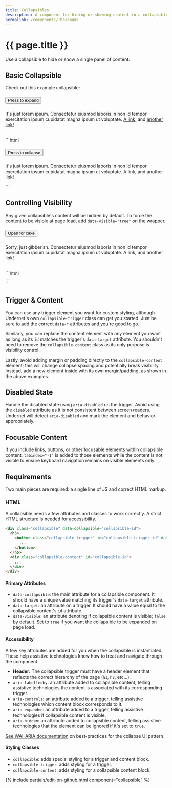 ```yaml
---
title: Collapsibles
description: A component for hiding or showing content in a collapsible container.
permalink: /components/:basename
---
```


# {{ page.title }}

Use a collapsible to hide or show a single panel of content.

## Basic Collapsible

Check out this example collapsible:

<div class="collapsible" data-collapsible="collapsible-1">
  <h5>
    <button class="collapsible-trigger" id="trigger-1" data-target="collapsible-1">
      Press to expand
    </button>
  </h5>
  <div class="collapsible-content" id="collapsible-1">
    <p class="has-p">
      It's just lorem ipsum. Consectetur eiusmod laboris in non id tempor exercitation ipsum cupidatat magna ipsum ut voluptate. <a href="#">A link,</a> and <a href="#">another link!</a>
    </p>
  </div>
</div>
<br/>
```html
<div class="collapsible" data-collapsible="collapsible-id">
  <h5>
    <button class="collapsible-trigger" id="collapsible-trigger-id" data-target="collapsible-id">
      Press to collapse
    </button>
  </h5>
  <div class="collapsible-content" id="collapsible-id">
    <p class="has-p">
      It's just lorem ipsum. Consectetur eiusmod laboris in non id tempor exercitation ipsum
      cupidatat magna ipsum ut voluptate. <a>A link,</a> and <a>another link!</a>
    </p>
  </div>
</div>
```

## Controlling Visibility

Any given collapsible's content will be hidden by default. To force the content to be visible at page load, add `data-visible="true"` on the wrapper.

<div class="collapsible" data-visible="true" data-collapsible="collapsible-2">
  <h5>
    <button class="collapsible-trigger" id="trigger-2" data-target="collapsible-2">
      Open for cake
    </button>
  </h5>
  <div class="collapsible-content" id="collapsible-2">
    <p class="has-p">
      Sorry, just gibberish. Consectetur eiusmod laboris in non id tempor exercitation ipsum
      cupidatat magna ipsum ut voluptate. <a>A link,</a> and <a>another link!</a>
    </p>
  </div>
</div>
<br/>
```html
<div class="collapsible" data-collapsible="collapsible-id" data-visible="false">
  ...
</div>
```

## Trigger & Content

You can use any trigger element you want for custom styling, although Undernet's own `collapsible-trigger` class can get you started. Just be sure to add the correct `data-*` attributes and you're good to go.

Similarly, you can replace the content element with any element you want as long as its `id` matches the trigger's `data-target` attribute. You shouldn't need to remove the `collapsible-content` class as its only purpose is visibility control.

Lastly, avoid adding margin or padding directly to the `collapsible-content` element; this will change collapse spacing and potentially break visibility. Instead, add a new element inside with its own margin/padding, as shown in the above examples.

## Disabled State

Handle the disabled state using `aria-disabled` on the trigger. Avoid using the `disabled` attribute as it is not consistent between screen readers. Undernet will detect `aria-disabled` and mark the element and behavior appropriately.

## Focusable Content

If you include links, buttons, or other focusable elements within collapsible content, `tabindex="-1"` is added to those elements while the content is not visible to ensure keyboard navigation remains on visible elements only.

## Requirements

Two main pieces are required: a single line of JS and correct HTML markup.

### HTML

A collapsible needs a few attributes and classes to work correctly. A strict HTML structure is needed for accessibility.

```html
<div class="collapsible" data-collapsible="collapsible-id">
  <h5>
    <button class="collapsible-trigger" id="collapsible-trigger-id" data-target="collapsible-id">
      ...
    </button>
  </h5>
  <div class="collapsible-content" id="collapsible-id">
    ...
  </div>
</div>
```

#### Primary Attributes

- `data-collapsible`: the main attribute for a collapsible component. It should have a unique value matching its trigger's `data-target` attribute.
- `data-target`: an attribute on a trigger. It should have a value equal to the collapsible content's `id` attribute.
- `data-visible`: an attribute denoting if collapsible content is visible; `false` by default. Set to `true` if you want the collapsible to be expanded on page load.

#### Accessibility

A few key attributes are added for you when the collapsible is instantiated. These help assistive technologies know how to treat and navigate through the component.

- **Header:** The collapsible trigger must have a header element that reflects the correct hierarchy of the page (`h1`, `h2`, etc...).
- `aria-labelledby`: an attribute added to collapsible content, telling assistive technologies the content is associated with its corresponding trigger.
- `aria-controls`: an attribute added to a trigger, telling assistive technologies which content block corresponds to it.
- `aria-expanded`: an attribute added to a trigger, telling assistive technologies if collapsible content is visible.
- `aria-hidden`: an attribute added to collapsible content, telling assistive technologies that the element can be ignored if it's set to `true`.

[See WAI-ARIA documentation](https://www.w3.org/TR/wai-aria-practices-1.1/examples/accordion/accordion.html) on best-practices for the collapse UI pattern.

#### Styling Classes

- `collapsible`: adds special styling for a trigger and content block.
- `collapsible-trigger`: adds styling for a trigger.
- `collapsible-content`: adds styling for a collapsible content block.

{% include partials/edit-on-github.html component="collapsible" %}
